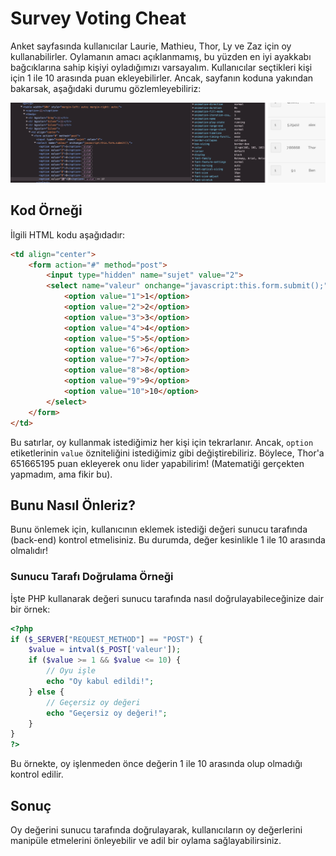 # Survey Voting Cheat
Anket sayfasında kullanıcılar Laurie, Mathieu, Thor, Ly ve Zaz için oy kullanabilirler. Oylamanın amacı açıklanmamış, bu yüzden en iyi ayakkabı bağcıklarına sahip kişiyi oyladığımızı varsayalım. Kullanıcılar seçtikleri kişi için 1 ile 10 arasında puan ekleyebilirler. Ancak, sayfanın koduna yakından bakarsak, aşağıdaki durumu gözlemleyebiliriz:

![Anket Hilesi](survey-cheat.png)

## Kod Örneği

İlgili HTML kodu aşağıdadır:

```html
<td align="center">
    <form action="#" method="post">
        <input type="hidden" name="sujet" value="2">
        <select name="valeur" onchange="javascript:this.form.submit();">
            <option value="1">1</option>
            <option value="2">2</option>
            <option value="3">3</option>
            <option value="4">4</option>
            <option value="5">5</option>
            <option value="6">6</option>
            <option value="7">7</option>
            <option value="8">8</option>
            <option value="9">9</option>
            <option value="10">10</option>
        </select>
    </form>
</td>
```

Bu satırlar, oy kullanmak istediğimiz her kişi için tekrarlanır. Ancak, `option` etiketlerinin `value` özniteliğini istediğimiz gibi değiştirebiliriz. Böylece, Thor'a 651665195 puan ekleyerek onu lider yapabilirim! (Matematiği gerçekten yapmadım, ama fikir bu).

## Bunu Nasıl Önleriz?

Bunu önlemek için, kullanıcının eklemek istediği değeri sunucu tarafında (back-end) kontrol etmelisiniz. Bu durumda, değer kesinlikle 1 ile 10 arasında olmalıdır!

### Sunucu Tarafı Doğrulama Örneği

İşte PHP kullanarak değeri sunucu tarafında nasıl doğrulayabileceğinize dair bir örnek:

```php
<?php
if ($_SERVER["REQUEST_METHOD"] == "POST") {
    $value = intval($_POST['valeur']);
    if ($value >= 1 && $value <= 10) {
        // Oyu işle
        echo "Oy kabul edildi!";
    } else {
        // Geçersiz oy değeri
        echo "Geçersiz oy değeri!";
    }
}
?>
```

Bu örnekte, oy işlenmeden önce değerin 1 ile 10 arasında olup olmadığı kontrol edilir.

## Sonuç

Oy değerini sunucu tarafında doğrulayarak, kullanıcıların oy değerlerini manipüle etmelerini önleyebilir ve adil bir oylama sağlayabilirsiniz.

